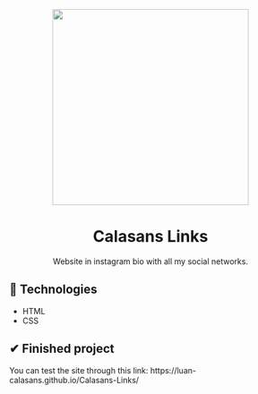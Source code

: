 <div align="center">
  <img src="https://user-images.githubusercontent.com/69552520/179092576-3f758cb3-288e-43fe-be80-2ab4c5d6b9e5.png" width="350px">
  <h1>Calasans Links</h1>
  <p>Website in instagram bio with all my social networks.</p>
</p>
</div>

<h2>🚀 Technologies</h2>
<ul>
  <li>HTML</li>
  <li>CSS</li>
</ul>

<h2>✔ Finished project</h2>
<p>You can test the site through this link: https://luan-calasans.github.io/Calasans-Links/</p>
